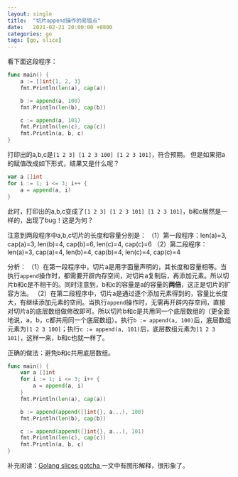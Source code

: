 ```yaml
---
layout: single
title:  "切片append操作的易错点"
date:   2021-02-21 20:00:00 +0800
categories: go
tags: [go, slice]
---
```


看下面这段程序：
```go
func main() {
	a := []int{1, 2, 3}
	fmt.Println(len(a), cap(a))

	b := append(a, 100)
	fmt.Println(len(b), cap(b))

	c := append(a, 101)
	fmt.Println(len(c), cap(c))
	fmt.Println(a, b, c)
}
```
打印出的a,b,c是`[1 2 3] [1 2 3 100] [1 2 3 101]`，符合预期。
但是如果把a的赋值改成如下形式，结果又是什么呢？
```go
var a []int
for i := 1; i <= 3; i++ {
    a = append(a, i)
}
```
此时，打印出的a,b,c变成了`[1 2 3] [1 2 3 101] [1 2 3 101]`，b和c居然是一样的，出现了bug！这是为何？

注意到两段程序中a,b,c切片的长度和容量分别是：
（1）第一段程序：len(a)=3, cap(a)=3, len(b)=4, cap(b)=6, len(c)=4, cap(c)=6
（2）第二段程序：len(a)=3, cap(a)=4, len(b)=4, cap(b)=4, len(c)=4, cap(c)=4

分析：
（1）在第一段程序中，切片a是用字面量声明的，其长度和容量相等。当执行`append`操作时，都需要开辟内存空间，对切片a复制后，再添加元素。所以切片b和c是不相干的。同时注意到，b和c的容量是a的容量的**两倍**，这正是切片的扩容方法。
（2）在第二段程序中，切片a是通过逐个添加元素得到的，容量比长度大，有继续添加元素的空间。当执行`append`操作时，无需再开辟内存空间，直接对切片a的底层数组做修改即可。所以切片b和c是共用同一个底层数组的（更全面地说，a，b，c都共用同一个底层数组）。执行`b := append(a, 100)`后，底层数组元素为`[1 2 3 100]`；执行`c := append(a, 101)`后，底层数组元素为`[1 2 3 101]`，这样一来，b和c也就一样了。

正确的做法：避免b和c共用底层数组。
```go
func main() {
	var a []int
	for i := 1; i <= 3; i++ {
		a = append(a, i)
	}
	fmt.Println(len(a), cap(a))

	b := append(append([]int{}, a...), 100)
	fmt.Println(len(b), cap(b))

	c := append(append([]int{}, a...), 101)
	fmt.Println(len(c), cap(c))
	fmt.Println(a, b, c)
}
```

补充阅读：[Golang slices gotcha
](https://blog.allegro.tech/2017/07/golang-slices-gotcha.html) 一文中有图形解释，很形象了。